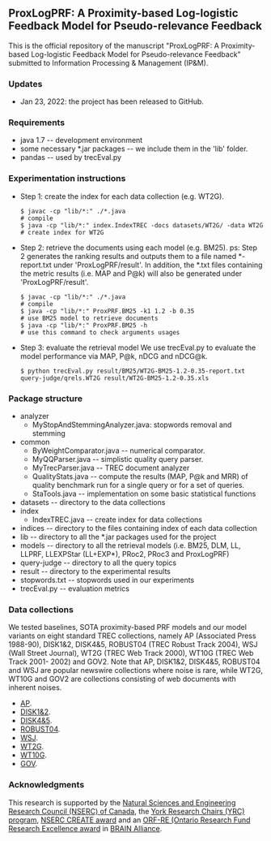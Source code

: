 ## ProxLogPRF: A Proximity-based Log-logistic Feedback Model for Pseudo-relevance Feedback

This is the official repository of the manuscript "ProxLogPRF: A Proximity-based Log-logistic Feedback Model for Pseudo-relevance Feedback" 
submitted to Information Processing & Management (IP&M).

### Updates
- Jan 23, 2022: the project has been released to GitHub.

### Requirements
- java 1.7 -- development environment
- some necessary *.jar packages -- we include them in the 'lib' folder.
- pandas -- used by trecEval.py

### Experimentation instructions
- Step 1: create the index for each data collection (e.g. WT2G).
    ```
    $ javac -cp "lib/*:" ./*.java                                             # compile
    $ java -cp "lib/*:" index.IndexTREC -docs datasets/WT2G/ -data WT2G       # create index for WT2G
    ```

- Step 2: retrieve the documents using each model (e.g. BM25). ps: Step 2 generates the ranking results and outputs 
them to a file named *-report.txt under 'ProxLogPRF/result'. In addition, the *.txt files containing the metric results 
(i.e. MAP and P@k) will also be generated under 'ProxLogPRF/result'.
    ```
    $ javac -cp "lib/*:" ./*.java                                             # compile
    $ java -cp "lib/*:" ProxPRF.BM25 -k1 1.2 -b 0.35                          # use BM25 model to retrieve documents
    $ java -cp "lib/*:" ProxPRF.BM25 -h                                       # use this command to check arguments usages
    ```

- Step 3: evaluate the retrieval model
We use trecEval.py to evaluate the model performance via MAP, P@k, nDCG and nDCG@k.
    ```
    $ python trecEval.py result/BM25/WT2G-BM25-1.2-0.35-report.txt query-judge/qrels.WT2G result/WT2G-BM25-1.2-0.35.xls
    ```

### Package structure
- analyzer
    - MyStopAndStemmingAnalyzer.java: stopwords removal and stemming
- common
    - ByWeightComparator.java -- numerical comparator.
    - MyQQParser.java -- simplistic quality query parser.
    - MyTrecParser.java -- TREC document analyzer
    - QualityStats.java -- compute the results (MAP, P@k and MRR) of quality benchmark run for a single query or for a set of queries.
    - StaTools.java -- implementation on some basic statistical functions
- datasets -- directory to the data collections
- index
    - IndexTREC.java -- create index for data collections
- indices -- directory to the files containing index of each data collection
- lib -- directory to all the *.jar packages used for the project
- models -- directory to all the retrieval models (i.e. BM25, DLM, LL, LLPRF, LLEXPStar (LL+EXP*), PRoc2, PRoc3 and ProxLogPRF)
- query-judge -- directory to all the query topics
- result -- directory to the experimental results
- stopwords.txt -- stopwords used in our experiments
- trecEval.py -- evaluation metrics


### Data collections
We tested baselines, SOTA proximity-based PRF models and our model variants on eight standard TREC collections, 
namely AP (Associated Press 1988-90), DISK1&2, DISK4&5, ROBUST04 (TREC Robust Track 2004), WSJ (Wall Street Journal), 
WT2G (TREC Web Track 2000), WT10G (TREC Web Track 2001- 2002) and GOV2. Note that AP, DISK1&2, DISK4&5, ROBUST04 and 
WSJ are popular newswire collections where noise is rare, while WT2G, WT10G and GOV2 are collections consisting of web 
documents with inherent noises.
- [AP](https://www.bing.com).
- [DISK1\&2](https://www.bing.com).
- [DISK4\&5](https://www.bing.com).
- [ROBUST04](https://www.bing.com).
- [WSJ](https://www.bing.com).
- [WT2G](https://www.bing.com).
- [WT10G](https://www.bing.com).
- [GOV](https://www.bing.com).


### Acknowledgments
This research is supported by the [Natural Sciences and Engineering Research Council (NSERC) of Canada](https://www.nserc-crsng.gc.ca/index_eng.asp), 
the [York Research Chairs (YRC) program](https://www.yorku.ca/research/york-research-chairs/),
[NSERC CREATE award](https://www.nserc-crsng.gc.ca/Professors-Professeurs/Grants-Subs/CREATEResults-ResultatsFONCER_eng.asp?Year=2015) 
and an [ORF-RE (Ontario Research Fund Research Excellence award](https://www.ontario.ca/page/ontario-research-fund-research-excellence) 
in [BRAIN Alliance](https://brainalliance.ca/en).
